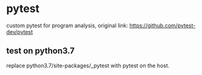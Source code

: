 # pytest
custom pytest for program analysis, 
original link: https://github.com/pytest-dev/pytest

## test on python3.7
replace python3.7/site-packages/_pytest with pytest on the host.
